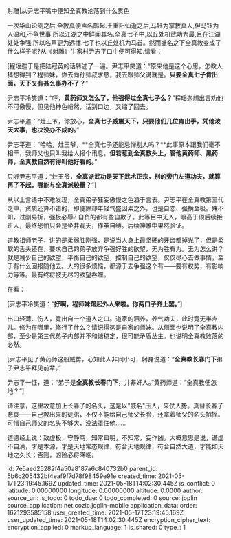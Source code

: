 射雕|从尹志平嘴中便知全真教沦落到什么货色

一次华山论剑之后,全教真便声名鹊起.王重阳仙逝之后,马钰为掌教真人,但马钰为人温和,不争世事.所以江湖之中鲜闻其名.全真七子中,以丘处机武功为最,且在江湖处处争强.所以名声更为远播.七子也以丘处机为马首。然而盛名之下全真教变成了什么样子呢?从《射雕》牛家村尹志平口中便可得知.请看：

[程瑶迦于是把陆冠英的话转述了一遍。尹志平笑道：“原来他是这个心思，怎教人猜想得到？程师妹，你去向孙师叔求恳，我去跟师父说就是。**只要全真七子肯出面，天下又有甚么事办不了？**”

尹志平冷笑道：“哼，**黄药师又怎么了，他强得过全真七子么？**”程瑶迦想出言劝他不可傲慢，但见他神色峭然，话到口边，又缩了回去。

尹志平道：“灶王爷，你放心，**全真七子威震天下，只要他们几位肯出手，凭他泼天大事，也决没办不成的。**”

尹志平道：“哈哈，灶王爷，**全真七子还能忌惮别人吗？**此事原本跟我们毫不相干，我师父也只叫我给人报个讯息，**但若惹到全真教头上，管他黄药师、黑药师，全真教自然有得叫他好看的。**”

只听尹志平道：“灶王爷，**全真派武功是天下武术正宗，别的旁门左道功夫，就算再了不起，哪能与全真派较量？**”]

从以上言语中不难发现，全真弟子狂妄傲慢之色溢于言表。尹志平在全真教第三代之中，资质还算不错的，即便除却年轻气盛因素之外，也是自恋、强横至极。殊不知，过刚易折，强极必辱? 自负的都有些自欺了。此等目中无人，眼高于顶后续接班人，最终恐怕只会是坐井观天，作茧自缚。后续神雕中果然验证。

道教祖师老子，讲的是柔弱胜刚强，是说当人身上最坚硬的牙齿都掉光了，但是柔软的舌头还在，要求自己的弟子放弃争强好胜的欲望，无为胜有为。无为怎么讲？就是减少自己的欲望，平衡自己的欲望，控制自己的欲望，仅仅尽心去做事情，至于有什么回报随他去。人的很多烦恼，都源于去争强这个有——要有权势，有影响力等等。最有终将被无尽的欲望吞噬。

在看：

[尹志平冷笑道：“**好啊，程师妹帮起外人来啦。你两口子齐上罢。**”]

出口轻薄、伤人，竟出自一个道人之口。道家的涵养，养气功夫，此时竟无半点儿。修为在哪里，修行了什么？请记得这是自家的师妹。从侧面也说明了全真教内部，至少是第三代弟子内部并不和谐稳定，很可能矛盾丛生。也说明全真教败落的必然。

[尹志平见了黄药师这般威势，心知此人非同小可，躬身说道：“**全真教长春门下**弟子尹志平拜见前辈。”

尹志平一怔，道：“弟子是**全真教长春门下**，并非奸人。”黄药师道：“全真教便怎地？”]

请注意，这里故意加上长春子的名头，这是以"威名"压人，来仗人势。真替长春子悲哀——自己教出来的徒弟，不仅不能给自己师父长脸，还拿着师父的名头招摇。可惜自己师父的名头不够大，没法罩住他……

道德经上说：致虚极，守静笃，知常曰明，不知常，妄作凶。大概意思是说，谦虚不自满，才是本源，才是天地常态规律，符合天地规律，符合自然大道，才能如天地之久长；否则，凶险必将降临。

id: 7e5aed25282f4a50a8187a6c840732b0
parent_id: 5b6c205432bf4eaf9f7d78f98459e91e
created_time: 2021-05-17T23:19:45.169Z
updated_time: 2021-05-18T14:02:30.445Z
is_conflict: 0
latitude: 0.00000000
longitude: 0.00000000
altitude: 0.0000
author: 
source_url: 
is_todo: 0
todo_due: 0
todo_completed: 0
source: joplin
source_application: net.cozic.joplin-mobile
application_data: 
order: 1621293585158
user_created_time: 2021-05-17T23:19:45.169Z
user_updated_time: 2021-05-18T14:02:30.445Z
encryption_cipher_text: 
encryption_applied: 0
markup_language: 1
is_shared: 0
type_: 1